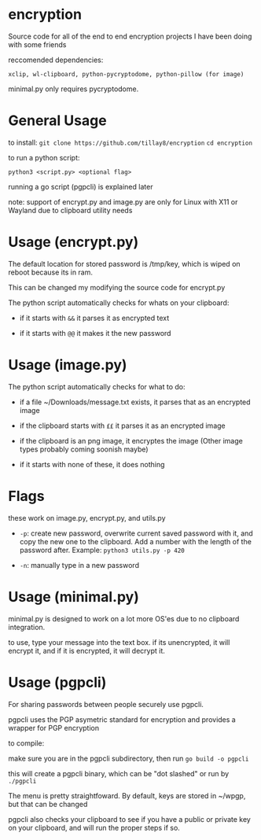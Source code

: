 # encryption
Source code for all of the end to end encryption projects I have been doing with some friends

reccomended dependencies:

`xclip, wl-clipboard, python-pycryptodome, python-pillow (for image)`

minimal.py only requires pycryptodome.

# General Usage
to install:
`git clone https://github.com/tillay8/encryption`
`cd encryption`

to run a python script:

`python3 <script.py> <optional flag>`

running a go script (pgpcli) is explained later

note: support of encrypt.py and image.py are only for Linux with X11 or Wayland due to clipboard utility needs

# Usage (encrypt.py)

The default location for stored password is /tmp/key, which is wiped on reboot because its in ram.

This can be changed my modifying the source code for encrypt.py

The python script automatically checks for whats on your clipboard:

- if it starts with `&&` it parses it as encrypted text

- if it starts with `@@` it makes it the new password

# Usage (image.py)

The python script automatically checks for what to do:

- if a file ~/Downloads/message.txt exists, it parses that as an encrypted image

- if the clipboard starts with `££` it parses it as an encrypted image

- if the clipboard is an png image, it encryptes the image (Other image types probably coming soonish maybe)

- if it starts with none of these, it does nothing

# Flags 

these work on image.py, encrypt.py, and utils.py

- `-p`: create new password, overwrite current saved password with it, and copy the new one to the clipboard. Add a number with the length of the password after. Example: ```python3 utils.py -p 420```

- `-n`: manually type in a new password

# Usage (minimal.py)

minimal.py is designed to work on a lot more OS'es due to no clipboard integration.

to use, type your message into the text box. if its unencrypted, it will encrypt it, and if it is encrypted, it will decrypt it. 

# Usage (pgpcli)

For sharing passwords between people securely use pgpcli.

pgpcli uses the PGP asymetric standard for encryption and provides a wrapper for PGP encryption

to compile:

make sure you are in the pgpcli subdirectory, then run ```go build -o pgpcli```

this will create a pgpcli binary, which can be "dot slashed" or run by ```./pgpcli```

The menu is pretty straightfoward. By default, keys are stored in ~/wpgp, but that can be changed

pgpcli also checks your clipboard to see if you have a public or private key on your clipboard, and will run the proper steps if so. 
